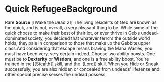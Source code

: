 ﻿---
ability:
- Dexterity
- Wisdom
ability_boost:
- Dexterity
- Wisdom
feat: null
id: '386'
name: Quick Refugee
prerequisite: null
rarity: Rare
skill:
- '[[DATABASE/skill/Stealth|Stealth]]'
- Undead [[DATABASE/skill/Lore|Lore]]
source: '[[DATABASE/source/Wake the Dead 2|Wake the Dead #2]]'
subcategory: general
trait:
- '[[DATABASE/trait/Rare|Rare]]'
type: Background

---
# Quick Refugee<span class="item-type">Background</span>

<span class="trait-rare item-trait">Rare</span>
**Source** [[Wake the Dead 2]]
The living residents of Geb are known as the quick, and is not, overall, a very pleasant thing to be. While some of the quick choose to make their best of their lot, or even thrive in Geb's undead-dominated society, you decided that whatever terrors the outside world holds, they pale in comparison to those that make up the Gebbite upper class.And considering that escape means braving the Mana Wastes, you must have been very, very certain indeed.
Choose two ability boosts. One must be to **Dexterity** or **Wisdom**, and one is a free ability boost.
You're trained in the [[Stealth]] skill, and the [[Lore]] skill. When you Hide or Sneak successfully, you are also hidden or concealed from undeads' lifesense and other special precise senses the undead possess.